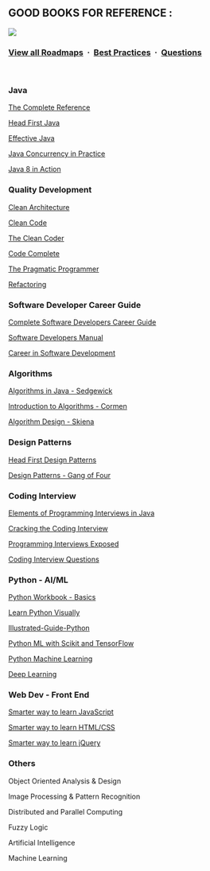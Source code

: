 ## GOOD BOOKS FOR REFERENCE :

![](https://i.imgur.com/waxVImv.png)
### [View all Roadmaps](https://github.com/nholuongut/all-roadmaps) &nbsp;&middot;&nbsp; [Best Practices](https://github.com/nholuongut/all-roadmaps/blob/main/public/best-practices/) &nbsp;&middot;&nbsp; [Questions](https://www.linkedin.com/in/nholuong/)
<br/>

### Java

[The Complete Reference](https://www.amazon.com/Java-Complete-Reference-Herbert-Schildt/dp/0071808558)

[Head First Java](https://www.amazon.com/dp/0596009208)

[Effective Java](https://www.amazon.com/Effective-Java-3rd-Joshua-Bloch/dp/0134685997)

[Java Concurrency in Practice](https://www.amazon.com/Java-Concurrency-Practice-Brian-Goetz/dp/0321349601)

[Java 8 in Action](https://www.amazon.com/Java-Action-Lambdas-functional-style-programming/dp/1617291994)

### Quality Development

[Clean Architecture](https://www.amazon.com/Clean-Architecture-Craftsmans-Software-Structure/dp/0134494164/)

[Clean Code](https://www.amazon.com/dp/0132350882)

[The Clean Coder](https://www.amazon.com/Clean-Coder-Conduct-Professional-Programmers/dp/0137081073)

[Code Complete](https://www.amazon.com/dp/0735619670)

[The Pragmatic Programmer](https://www.amazon.com/dp/020161622X)

[Refactoring](https://www.amazon.com/Refactoring-Improving-Design-Existing-Code/dp/0201485672)

### Software Developer Career Guide

[Complete Software Developers Career Guide](https://www.amazon.com/Complete-Software-Developers-Career-Guide/dp/0999081411)

[Software Developers Manual](https://www.amazon.com/Soft-Skills-software-developers-manual/dp/1617292397)

[Career in Software Development](https://www.amazon.com/Passionate-Programmer-Remarkable-Development-Pragmatic/dp/1934356344)

### Algorithms

[Algorithms in Java - Sedgewick](https://www.amazon.com/Algorithms-4th-Robert-Sedgewick/dp/032157351X)

[Introduction to Algorithms - Cormen](https://www.amazon.com/Introduction-Algorithms-3rd-MIT-Press/dp/0262033844)

[Algorithm Design - Skiena](https://www.amazon.com/Algorithm-Design-Manual-Steven-Skiena/dp/1848000693)

### Design Patterns

[Head First Design Patterns](https://www.amazon.com/Head-First-Design-Patterns-Brain-Friendly/dp/0596007124)

[Design Patterns - Gang of Four](https://www.amazon.com/Design-Patterns-Elements-Reusable-Object-Oriented/dp/9332555400)

### Coding Interview

[Elements of Programming Interviews in Java](https://www.amazon.com/Elements-Programming-Interviews-Java-Insiders/dp/1517671272)

[Cracking the Coding Interview](https://www.amazon.com/Cracking-Coding-Interview-Programming-Questions/dp/0984782850)

[Programming Interviews Exposed](https://www.amazon.com/Programming-Interviews-Exposed-Secrets-Landing/dp/1118261364)

[Coding Interview Questions](https://www.amazon.com/Coding-Interview-Questions-Narasimha-Karumanchi/dp/8193245202)

### Python - AI/ML

[Python Workbook - Basics](http://www.springer.com/in/book/9783319142395)

[Learn Python Visually](https://www.amazon.com/Learn-Python-Visually-Ivelin-Demirov/dp/0993836712)

[Illustrated-Guide-Python](https://www.amazon.com/Illustrated-Guide-Python-Walkthrough-Illustrations/dp/1977921752)

[Python ML with Scikit and TensorFlow](https://www.amazon.com/dp/B06XNKV5TS)

[Python Machine Learning](https://www.amazon.com/dp/1787125939)

[Deep Learning](https://www.amazon.com/Deep-Learning-Adaptive-Computation-Machine-ebook/dp/B01MRVFGX4)

### Web Dev - Front End

[Smarter way to learn JavaScript](https://www.amazon.com/Smarter-JavaScript-tech-assisted-approach-requires/dp/1497408180)

[Smarter way to learn HTML/CSS](https://www.amazon.com/Smarter-Way-Learn-HTML-CSS/dp/150867387X)

[Smarter way to learn jQuery](https://www.amazon.com/Smarter-Way-Learn-jQuery-Remember/dp/1523986468)

### Others

Object Oriented Analysis & Design

Image Processing & Pattern Recognition

Distributed and Parallel Computing

Fuzzy Logic

Artificial Intelligence

Machine Learning
